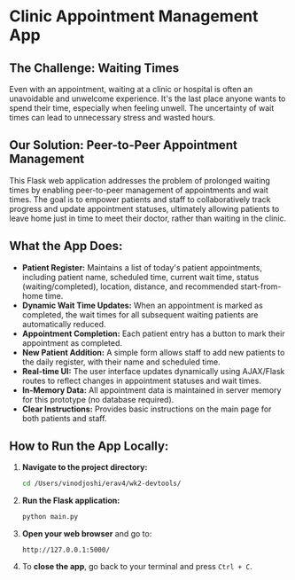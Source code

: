 # Clinic Appointment Management App

## The Challenge: Waiting Times
Even with an appointment, waiting at a clinic or hospital is often an unavoidable and unwelcome experience. It's the last place anyone wants to spend their time, especially when feeling unwell. The uncertainty of wait times can lead to unnecessary stress and wasted hours.

## Our Solution: Peer-to-Peer Appointment Management
This Flask web application addresses the problem of prolonged waiting times by enabling peer-to-peer management of appointments and wait times. The goal is to empower patients and staff to collaboratively track progress and update appointment statuses, ultimately allowing patients to leave home just in time to meet their doctor, rather than waiting in the clinic.

## What the App Does:
*   **Patient Register:** Maintains a list of today's patient appointments, including patient name, scheduled time, current wait time, status (waiting/completed), location, distance, and recommended start-from-home time.
*   **Dynamic Wait Time Updates:** When an appointment is marked as completed, the wait times for all subsequent waiting patients are automatically reduced.
*   **Appointment Completion:** Each patient entry has a button to mark their appointment as completed.
*   **New Patient Addition:** A simple form allows staff to add new patients to the daily register, with their name and scheduled time.
*   **Real-time UI:** The user interface updates dynamically using AJAX/Flask routes to reflect changes in appointment statuses and wait times.
*   **In-Memory Data:** All appointment data is maintained in server memory for this prototype (no database required).
*   **Clear Instructions:** Provides basic instructions on the main page for both patients and staff.

## How to Run the App Locally:

1.  **Navigate to the project directory:**

    ```bash
    cd /Users/vinodjoshi/erav4/wk2-devtools/
    ```

2.  **Run the Flask application:**

    ```bash
    python main.py
    ```

3.  **Open your web browser** and go to:

    ```
    http://127.0.0.1:5000/
    ```

4.  To **close the app**, go back to your terminal and press `Ctrl + C`.
